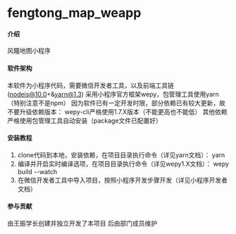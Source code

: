 # fengtong_map_weapp

#### 介绍
风瞳地图小程序

#### 软件架构
本软件为小程序代码，需要微信开发者工具，以及前端工具链(nodejs@10.0+&yarn@1.3)
采用小程序官方框架wepy，包管理工具使用yarn（特别注意不是npm）
因为软件已有一定开发时限，部分依赖已有较大更新，故不要升级依赖版本：
    wepy-cli严格使用1.7.X版本（不能更高也不能低）
    其他依赖严格使用包管理工具自动安装（package文件已配置好）

#### 安装教程

1. clone代码到本地，安装依赖，在项目目录执行命令（详见yarn文档）：
    yarn
2. 编译并开启实时编译选项，在项目目录执行命令（详见wepy1.X文档）：
    wepy build --watch
3. 在微信开发者工具中导入项目，按照小程序开发步骤开发（详见小程序开发者文档）

#### 参与贡献

由王振学长创建并独立开发了本项目
后由部门成员维护
